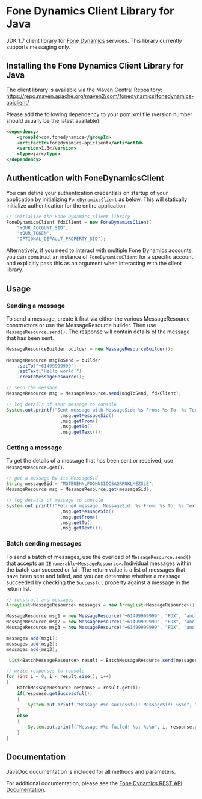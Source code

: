 # Fone Dynamics Client Library for Java

JDK 1.7 client library for [Fone Dynamics](https://www.fonedynamics.com/) services.  This library currently supports messaging only.

## Installing the Fone Dynamics Client Library for Java

The client library is available via the Maven Central Repository:
https://repo.maven.apache.org/maven2/com/fonedynamics/fonedynamics-apiclient/

Please add the following dependency to your pom.xml file (version number should usually be the latest available):

```xml
<dependency>
    <groupId>com.fonedynamics</groupId>
    <artifactId>fonedynamics-apiclient</artifactId>
    <version>1.3</version>
    <type>jar</type>
</dependency>
```

## Authentication with FoneDynamicsClient

You can define your authentication credentials on startup of your application by initializing `FoneDynamicsClient` as below. This will statically initialize authentication for the entire application.

```java
// initialize the Fone Dynamics client library
FoneDynamicsClient fdxClient = new FoneDynamicsClient(
    "YOUR_ACCOUNT_SID", 
    "YOUR_TOKEN",
    "OPTIONAL_DEFAULT_PROPERTY_SID");
```

Alternatively, if you need to interact with multiple Fone Dynamics accounts, you can construct an instance of `FoneDynamicsClient` for a specific account and explicitly pass this as an argument when interacting with the client library.

## Usage

### Sending a message

To send a message, create it first via either the various MessageResource constructors or use the MessageResource builder.
Then use `MessageResource.send()`.  The response will contain details of the message that has been sent.

```java
MessageResourceBuilder builder = new MessageResourceBuilder();
            
MessageResource msgToSend = builder
    .setTo("+61499999999")
    .setText("Hello world!")
    .createMessageResource();

// send the message.
MessageResource msg = MessageResource.send(msgToSend, fdxClient);

// log details of sent message to console
System.out.printf("Sent message with MessageSid: %s From: %s To: %s Text: %s"
                    ,msg.getMessageSid()
                    ,msg.getFrom()
                    ,msg.getTo()
                    ,msg.getText());
```

### Getting a message

To get the details of a message that has been sent or received, use `MessageResource.get()`.

```java
// get a message by its MessageSid
String messageSid = "MGTBUEHNLFOOHNSIOCSAQRRUKLMEZSLE";
MessageResource msg = MessageResource.get(messageSid);

// log details of message to console
System.out.printf("Fetched message. MessageSid: %s From: %s To: %s Text: %s"
                    ,msg.getMessageSid()
                    ,msg.getFrom()
                    ,msg.getTo()
                    ,msg.getText());
```

### Batch sending messages

To send a batch of messages, use the overload of `MessageResource.send()` that accepts an `IEnumerable<MessageResource>`.  Individual messages within the batch can succeed or fail. The return value is a list of messages that have been sent and failed, and you can determine whether a message succeeded by checking the `Successful` property against a message in the return list.

```java
// construct and messages
ArrayList<MessageResource> messages = new ArrayList<MessageResource>();

MessageResource msg1 = new MessageResource("+61499999999", "FDX", "and a one");
MessageResource msg2 = new MessageResource("+61499999999", "FDX", "and a two");
MessageResource msg3 = new MessageResource("+61499999999", "FDX", "and a one, two, three!");

messages.add(msg1);
messages.add(msg2);
messages.add(msg3);

 List<BatchMessageResource> result = BatchMessageResource.send(messages, fdxClient);

// write responses to console
for (int i = 0; i < result.size(); i++)
{
    BatchMessageResource response = result.get(i);
    if(response.getSuccessful())
    {
        System.out.printf("Message #%d successful! MessageSid: %s%n", i, response.getMessageSid());
    }
    else
    {
        System.out.printf("Message #%d failed! %s: %s%n", i, response.getErrorCode(), response.getErrorMessage());
    }
}
```

## Documentation

JavaDoc documentation is included for all methods and parameters.

For additional documentation, please see the [Fone Dynamics REST API Documentation](https://www.fonedynamics.com/docs/rest-api).
